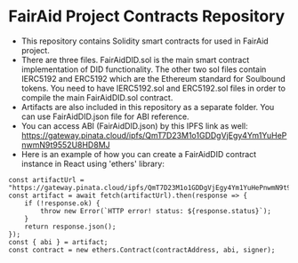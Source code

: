 # FairAid Project Contracts Repository

* This repository contains Solidity smart contracts for used in FairAid project.
* There are three files. FairAidDID.sol is the main smart contract implementation of DID functionality. The other two sol files contain IERC5192 and ERC5192 which are the Ethereum standard for Soulbound tokens. You need to have IERC5192.sol and ERC5192.sol files in order to compile the main FairAidDID.sol contract. 
* Artifacts are also included in this repository as a separate folder. You can use FairAidDID.json file for ABI reference. 
* You can access ABI (FairAidDID.json) by this IPFS link as well: https://gateway.pinata.cloud/ipfs/QmT7D23M1o1GDDgVjEgy4Ym1YuHePnwmN9t9552U8HD8MJ
* Here is an example of how you can create a FairAidDID contract instance in React using 'ethers' library:

```
const artifactUrl = "https://gateway.pinata.cloud/ipfs/QmT7D23M1o1GDDgVjEgy4Ym1YuHePnwmN9t9552U8HD8MJ";
const artifact = await fetch(artifactUrl).then(response => {
    if (!response.ok) {
        throw new Error(`HTTP error! status: ${response.status}`);
    }
    return response.json();
});
const { abi } = artifact;
const contract = new ethers.Contract(contractAddress, abi, signer);
```
